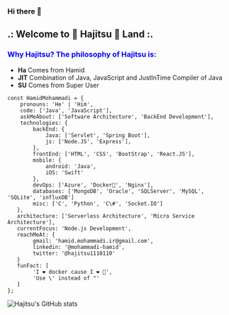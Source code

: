 ### Hi there 👋

## .: Welcome to 🐋 Hajitsu 🥷 Land :.


### <span style="color:blue">Why Hajitsu? The philosophy of Hajitsu is:</span>   
+ **Ha** Comes from Hamid
+ **JIT** Combination of Java, JavaScript and JustInTime Compiler of Java 
+ **SU** Comes from Super User 


<!--
**Hajitsu/Hajitsu** is a ✨ _special_ ✨ repository because its `README.md` (this file) appears on your GitHub profile.

Here are some ideas to get you started:

- 🔭 I’m currently working on ...
- 🌱 I’m currently learning ...
- 👯 I’m looking to collaborate on ...
- 🤔 I’m looking for help with ...
- 💬 Ask me about ...
- 📫 How to reach me: ...
- 😄 Pronouns: ...
- ⚡ Fun fact: ...
-->


    const HamidMohammadi = {     
        pronouns: 'He' | 'Him',     
        code: ['Java', 'JavaScript'],     
        askMeAbout: ['Software Architecture', 'BackEnd Development'],     
        technologies: {             
            backEnd: {             
                Java: ['Servlet', 'Spring Boot'],         
                js: ['Node.JS', 'Express'],             
            },         
            frontEnd: ['HTML', 'CSS', 'BootStrap', 'React.JS'],   
            mobile: {
                android: 'Java',
                iOS: 'Swift'
            },
            devOps: ['Azure', 'Docker🐳', 'Nginx'],         
            databases: ['MongoDB', 'Oracle', 'SQLServer', 'MySQL', 'SQLite', 'influxDB']         
            misc: ['C', 'Python', 'C\#', 'Socket.IO']     
       },     
       architecture: ['Serverless Architecture', 'Micro Service Architecture'],     
       currentFocus: 'Node.js Development',   
       reachMeAt: {
            gmail: 'hamid.mohammadi.ir@gmail.com',
            linkedin: '@mohammadi-hamid',
            twitter: '@hajitsu1110110'
       } 
       funFact: [
            'I ❤️ docker cause I ❤️ 🐋',
            'Use \' instead of "'
       ]   
    };

![Hajitsu's GitHub stats](https://github-readme-stats.vercel.app/api?username=hajitsu&show_icons=true&theme=transparent)
